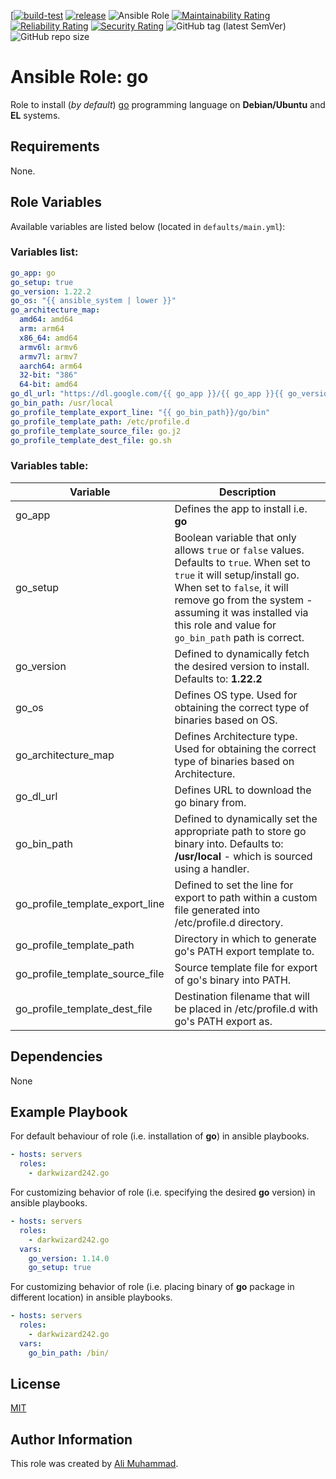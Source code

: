 [[![build-test](https://github.com/darkwizard242/ansible-role-go/workflows/build-and-test/badge.svg?branch=master)](https://github.com/darkwizard242/ansible-role-go/actions?query=workflow%3Abuild-and-test) [![release](https://github.com/darkwizard242/ansible-role-go/workflows/release/badge.svg)](https://github.com/darkwizard242/ansible-role-go/actions?query=workflow%3Arelease) ![Ansible Role](https://img.shields.io/ansible/role/d/darkwizard242/go) [![Maintainability Rating](https://sonarcloud.io/api/project_badges/measure?project=ansible-role-go&metric=sqale_rating)](https://sonarcloud.io/dashboard?id=ansible-role-go) [![Reliability Rating](https://sonarcloud.io/api/project_badges/measure?project=ansible-role-go&metric=reliability_rating)](https://sonarcloud.io/dashboard?id=ansible-role-go) [![Security Rating](https://sonarcloud.io/api/project_badges/measure?project=ansible-role-go&metric=security_rating)](https://sonarcloud.io/dashboard?id=ansible-role-go) ![GitHub tag (latest SemVer)](https://img.shields.io/github/tag/darkwizard242/ansible-role-go?label=release) ![GitHub repo size](https://img.shields.io/github/repo-size/darkwizard242/ansible-role-go?color=orange&style=flat-square)

# Ansible Role: go

Role to install (_by default_) [go](https://golang.org) programming language on **Debian/Ubuntu** and **EL** systems.

## Requirements

None.

## Role Variables

Available variables are listed below (located in `defaults/main.yml`):

### Variables list:

```yaml
go_app: go
go_setup: true
go_version: 1.22.2
go_os: "{{ ansible_system | lower }}"
go_architecture_map:
  amd64: amd64
  arm: arm64
  x86_64: amd64
  armv6l: armv6
  armv7l: armv7
  aarch64: arm64
  32-bit: "386"
  64-bit: amd64
go_dl_url: "https://dl.google.com/{{ go_app }}/{{ go_app }}{{ go_version }}.{{ go_os }}-{{ go_architecture_map[ansible_architecture] }}.tar.gz"
go_bin_path: /usr/local
go_profile_template_export_line: "{{ go_bin_path}}/go/bin"
go_profile_template_path: /etc/profile.d
go_profile_template_source_file: go.j2
go_profile_template_dest_file: go.sh
```

### Variables table:

Variable                        | Description
------------------------------- | --------------------------------------------------------------------------------------------------------------------------------------------------------------------------------------------------------------------------------------------------------------------------
go_app                          | Defines the app to install i.e. **go**
go_setup                        | Boolean variable that only allows `true` or `false` values. Defaults to `true`. When set to `true` it will setup/install go. When set to `false`, it will remove go from the system - assuming it was installed via this role and value for `go_bin_path` path is correct.
go_version                      | Defined to dynamically fetch the desired version to install. Defaults to: **1.22.2**
go_os                           | Defines OS type. Used for obtaining the correct type of binaries based on OS.
go_architecture_map             | Defines Architecture type. Used for obtaining the correct type of binaries based on Architecture.
go_dl_url                       | Defines URL to download the go binary from.
go_bin_path                     | Defined to dynamically set the appropriate path to store go binary into. Defaults to: **/usr/local** - which is sourced using a handler.
go_profile_template_export_line | Defined to set the line for export to path within a custom file generated into /etc/profile.d directory.
go_profile_template_path        | Directory in which to generate go's PATH export template to.
go_profile_template_source_file | Source template file for export of go's binary into PATH.
go_profile_template_dest_file   | Destination filename that will be placed in /etc/profile.d with go's PATH export as.

## Dependencies

None

## Example Playbook

For default behaviour of role (i.e. installation of **go**) in ansible playbooks.

```yaml
- hosts: servers
  roles:
    - darkwizard242.go
```

For customizing behavior of role (i.e. specifying the desired **go** version) in ansible playbooks.

```yaml
- hosts: servers
  roles:
    - darkwizard242.go
  vars:
    go_version: 1.14.0
    go_setup: true
```

For customizing behavior of role (i.e. placing binary of **go** package in different location) in ansible playbooks.

```yaml
- hosts: servers
  roles:
    - darkwizard242.go
  vars:
    go_bin_path: /bin/
```

## License

[MIT](https://github.com/darkwizard242/ansible-role-go/blob/master/LICENSE)

## Author Information

This role was created by [Ali Muhammad](https://www.alimuhammad.dev/).
